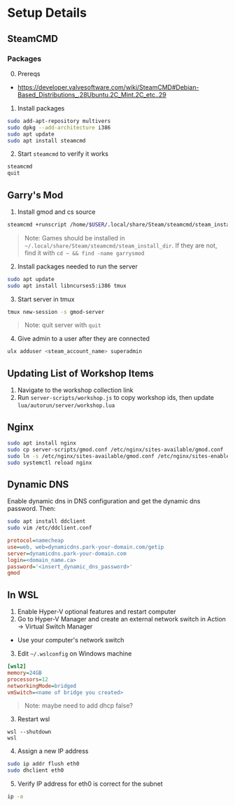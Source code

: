 # Setup Details

## SteamCMD

### Packages

0. Prereqs

- https://developer.valvesoftware.com/wiki/SteamCMD#Debian-Based_Distributions_.28Ubuntu.2C_Mint.2C_etc..29

1. Install packages

```bash
sudo add-apt-repository multivers
sudo dpkg --add-architecture i386
sudo apt update
sudo apt install steamcmd
```

2. Start `steamcmd` to verify it works

```bash
steamcmd
quit
```

## Garry's Mod

1. Install gmod and cs source

```bash
steamcmd +runscript /home/$USER/.local/share/Steam/steamcmd/steam_install_dir/garrysmod/server-scripts/update-gmod-ds.txt
```

> Note: Games should be installed in `~/.local/share/Steam/steamcmd/steam_install_dir`. If they are not, find it with `cd ~ && find -name garrysmod`

2. Install packages needed to run the server

```bash
sudo apt update
sudo apt install libncurses5:i386 tmux
```

3. Start server in tmux

```bash
tmux new-session -s gmod-server
```

> Note: quit server with `quit`

4. Give admin to a user after they are connected

```bash
ulx adduser <steam_account_name> superadmin
```

## Updating List of Workshop Items

1. Navigate to the workshop collection link
2. Run `server-scripts/workshop.js` to copy workshop ids, then update `lua/autorun/server/workshop.lua`

## Nginx

```bash
sudo apt install nginx
sudo cp server-scripts/gmod.conf /etc/nginx/sites-available/gmod.conf
sudo ln -s /etc/nginx/sites-available/gmod.conf /etc/nginx/sites-enabled/gmod.conf
sudo systemctl reload nginx
```

## Dynamic DNS

Enable dynamic dns in DNS configuration and get the dynamic dns password. Then:

```bash
sudo apt install ddclient
sudo vim /etc/ddclient.conf
```

```ini
protocol=namecheap
use=web, web=dynamicdns.park-your-domain.com/getip
server=dynamicdns.park-your-domain.com
login=<domain_name.ca>
password='<insert_dynamic_dns_password>'
gmod
```

## In WSL

1. Enable Hyper-V optional features and restart computer
2. Go to Hyper-V Manager and create an external network switch in Action -> Virtual Switch Manager
  - Use your computer's network switch
3. Edit `~/.wslconfig` on Windows machine

```ini
[wsl2]
memory=24GB  
processors=12
networkingMode=bridged
vmSwitch=<name of bridge you created>
```

> Note: maybe need to add dhcp false?

3. Restart wsl

```
wsl --shutdown
wsl
```

4. Assign a new IP address

```bash
sudo ip addr flush eth0
sudo dhclient eth0
```

5. Verify IP address for eth0 is correct for the subnet

```bash
ip -a
```
